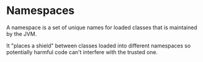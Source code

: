 # Namespaces

A namespace is a set of unique names for loaded classes that is maintained by the JVM.

It "places a shield" between classes loaded into different namespaces so potentially harmful code can't interfere with the trusted one.